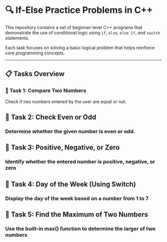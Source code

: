 # 🔍 If-Else Practice Problems in C++

This repository contains a set of beginner-level C++ programs that demonstrate the use of conditional logic using `if`, `else`, `else if`, and `switch` statements.

Each task focuses on solving a basic logical problem that helps reinforce core programming concepts.

---

## 📋 Tasks Overview

### 🧪 Task 1: Compare Two Numbers
Check if two numbers entered by the user are equal or not.


## 🧪 Task 2: Check Even or Odd
### Determine whether the given number is even or odd.


## 🧪 Task 3: Positive, Negative, or Zero
### Identify whether the entered number is positive, negative, or zero


## 🧪 Task 4: Day of the Week (Using Switch)
### Display the day of the week based on a number from 1 to 7


## 🧪 Task 5: Find the Maximum of Two Numbers
### Use the built-in max() function to determine the larger of two numbers
